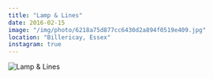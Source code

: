 ```yaml
---
title: "Lamp & Lines"
date: 2016-02-15
image: "/img/photo/6218a75d877cc6430d2a894f0519e409.jpg"
location: "Billericay, Essex"
instagram: true
---
```


![Lamp & Lines](/img/photo/6218a75d877cc6430d2a894f0519e409.jpg)
